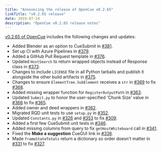 ```yaml
---
title: "Announcing the release of OpenCue v0.2.65"
linkTitle: "v0.2.65 release"
date: 2019-07-24
description: "OpenCue v0.2.65 release notes"
---
```


[v0.2.65 of OpenCue](https://github.com/AcademySoftwareFoundation/OpenCue/releases/tag/0.2.65)
includes the following changes and updates:

*   Added Blender as an option to CueSubmit in [#381](https://github.com/AcademySoftwareFoundation/OpenCue/pull/378).
*   Set up CI with Azure Pipelines in [#379](https://github.com/AcademySoftwareFoundation/OpenCue/pull/379).
*   Added a GitHub Pull Request template in [#376](https://github.com/AcademySoftwareFoundation/OpenCue/pull/376).
*   Updated `HostSearch` to return wrapped objects instead of Response class in [#373](https://github.com/AcademySoftwareFoundation/OpenCue/pull/373).
*   Changes to include `LICENSE` file in all Python tarballs and publish it alongside the other build artifacts in [#375](https://github.com/AcademySoftwareFoundation/OpenCue/pull/375).
*   Changes to ensure `ElementTree.SubElement` receives a `str` in [#369](https://github.com/AcademySoftwareFoundation/OpenCue/pull/369) to fix [#368](https://github.com/AcademySoftwareFoundation/OpenCue/issues/368).
*   Added missing wrapper function for `RegisterOutputPath` in [#363](https://github.com/AcademySoftwareFoundation/OpenCue/pull/363).
*   Updated `Submit.py` to honor the user-specified 'Chunk Size' value in [#366](https://github.com/AcademySoftwareFoundation/OpenCue/pull/366) to fix [#365](https://github.com/AcademySoftwareFoundation/OpenCue/issues/365).
*   Added owner and deed wrappers in [#362](https://github.com/AcademySoftwareFoundation/OpenCue/pull/362).
*   Migrated RQD unit tests to use `setup.py` in [#352](https://github.com/AcademySoftwareFoundation/OpenCue/pull/352).
*   Updated `Constants.py` in [#326](https://github.com/AcademySoftwareFoundation/OpenCue/pull/326) and [#353](https://github.com/AcademySoftwareFoundation/OpenCue/pull/353) to fix [#309](https://github.com/AcademySoftwareFoundation/OpenCue/issues/309).
*   Added a first few CueSubmit unit tests in [#346](https://github.com/AcademySoftwareFoundation/OpenCue/pull/346).
*   Added missing columns from query to fix `getHostWhiteboard` call in [#341](https://github.com/AcademySoftwareFoundation/OpenCue/pull/341).
*   Fixed the **Make a suggestion** CueGUI link in [#336](https://github.com/AcademySoftwareFoundation/OpenCue/pull/336).
*   Made `frameStateTotals` return a dictionary so order doesn't matter in [#331](https://github.com/AcademySoftwareFoundation/OpenCue/pull/331) to fix [#327](https://github.com/AcademySoftwareFoundation/OpenCue/issues/327).
